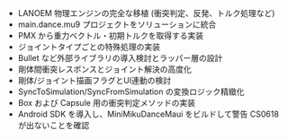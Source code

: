 - LANOEM 物理エンジンの完全な移植 (衝突判定、反発、トルク処理など)
- main.dance.mu9 プロジェクトをソリューションに統合
- PMX から重力ベクトル・初期トルクを取得する実装
- ジョイントタイプごとの特殊処理の実装
- Bullet など外部ライブラリの導入検討とラッパー層の設計
- 剛体間衝突レスポンスとジョイント解決の高度化
- 剛体/ジョイント描画フラグとUI連動の検討
- SyncToSimulation/SyncFromSimulation の変換ロジック精緻化
- Box および Capsule 用の衝突判定メソッドの実装
- Android SDK を導入し、MiniMikuDanceMaui をビルドして警告 CS0618 が出ないことを確認
